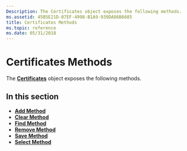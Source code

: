 ```yaml
---
Description: The Certificates object exposes the following methods.
ms.assetid: 45B5E21D-07EF-4998-B1A9-939DA86B6685
title: Certificates Methods
ms.topic: reference
ms.date: 05/31/2018
---
```


# Certificates Methods

The [**Certificates**](certificates.md) object exposes the following methods.

## In this section

-   [**Add Method**](certificates-add.md)
-   [**Clear Method**](certificates-clear.md)
-   [**Find Method**](certificates-find.md)
-   [**Remove Method**](certificates-remove.md)
-   [**Save Method**](certificates-save.md)
-   [**Select Method**](certificates-select.md)

 

 



